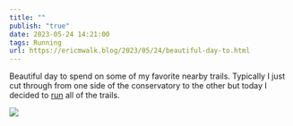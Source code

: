 ```yaml
---
title: ""
publish: "true"
date: 2023-05-24 14:21:00
tags: Running
url: https://ericmwalk.blog/2023/05/24/beautiful-day-to.html
---
```


Beautiful day to spend on some of my favorite nearby trails. Typically I just cut through from one side of the conservatory to the other but today I decided to [run](https://strava.com/activities/9132624304) all of the trails.


![](https://ericmwalk.blog/uploads/2023/9eac458dd5.jpg)